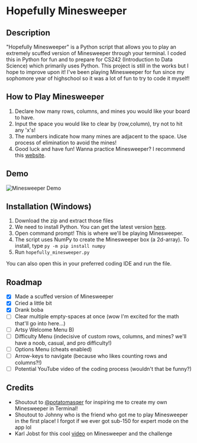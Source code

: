 # Hopefully Minesweeper

## Description
"Hopefully Minesweeper" is a Python script that allows you to play an extremely scuffed version of Minesweeper through your terminal. I coded this in Python for fun and to prepare for CS242 (Introduction to Data Science) which primarily uses Python. This project is still in the works but I hope to improve upon it! I've been playing Minesweeper for fun since my sophomore year of highschool so it was a lot of fun to try to code it myself!

## How to Play Minesweeper
1) Declare how many rows, columns, and mines you would like your board to have.
2) Input the space you would like to clear by (row,column), try not to hit any 'x's!
3) The numbers indicate how many mines are adjacent to the space. Use process of elimination to avoid the mines!
4) Good luck and have fun!
Wanna practice Minesweeper? I recommend this [website](https://minesweeper.online).

## Demo
![Minesweeper Demo](https://media1.giphy.com/media/hy5ywBxXzjjhJRbk27/giphy.gif)

## Installation (Windows)
1) Download the zip and extract those files
2) We need to install Python. You can get the latest version [here](https://www.python.org/downloads/).
3) Open command prompt! This is where we'll be playing Minesweeper.
4) The script uses NumPy to create the Minesweeper box (a 2d-array). To install, type `py -m pip install numpy` 
5) Run `hopefully_minesweeper.py`

You can also open this in your preferred coding IDE and run the file.

## Roadmap
- [x] Made a scuffed version of Minesweeper
- [x] Cried a little bit
- [x] Drank boba
- [ ] Clear multiple empty-spaces at once (wow I'm excited for the math that'll go into here...)
- [ ] Artsy Welcome Menu B)
- [ ] Difficulty Menu (indecisive of custom rows, columns, and mines? we'll have a noob, casual, and pro difficulty!)
- [ ] Options Menu (cheats enabled)
- [ ] Arrow-keys to navigate (because who likes counting rows and columns?!)
- [ ] Potential YouTube video of the coding process (wouldn't that be funny?)

## Credits
- Shoutout to [@potatomasqer](https://github.com/potatomasqer/python-game-projects/blob/master/minesweeper.py) for inspiring me to create my own Minesweeper in Terminal!
- Shoutout to Johnny who is the friend who got me to play Minesweeper in the first place! I forgot if we ever got sub-150 for expert mode on the app lol
- Karl Jobst for this cool [video](https://www.youtube.com/watch?v=V2kWCfzJVVU) on Minesweeper and the challenge
